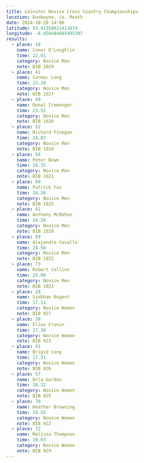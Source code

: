 ```yaml
---
title: Leinster Novice Cross Country Championships
location: Dunboyne, Co. Meath
date: 2024-10-20 14:00
latitude: 53.41350621411874
longitude: -6.456684885495307
results:
  - place: 18
    name: Conor O'Loughlin
    time: 22.01 
    category: Novice Men
    note: BIB 1029
  - place: 41
    name: Cormac Long
    time: 23.28 
    category: Novice Men
    note: BIB 1027
  - place: 49
    name: Donal Iremonger
    time: 23.52 
    category: Novice Men
    note: BIB 1026
  - place: 52
    name: Richard Finegan
    time: 24.03 
    category: Novice Men
    note: BIB 1024
  - place: 56
    name: Peter Bowe
    time: 24.15 
    category: Novice Men
    note: BIB 1021
  - place: 60
    name: Patrick Fox
    time: 24.20 
    category: Novice Men
    note: BIB 1025
  - place: 61
    name: Anthony McMahon
    time: 24.20 
    category: Novice Men
    note: BIB 1028
  - place: 69
    name: Alejandro Cavallo
    time: 24.50 
    category: Novice Men
    note: BIB 1022
  - place: 73
    name: Robert Collins
    time: 25.08 
    category: Novice Men
    note: BIB 1023
  - place: 28
    name: Siobhan Nugent
    time: 17.11 
    category: Novice Women
    note: BIB 927
  - place: 38
    name: Ellen Cronin
    time: 17.38 
    category: Novice Women
    note: BIB 923
  - place: 41
    name: Brigid Long
    time: 17.51 
    category: Novice Women
    note: BIB 926
  - place: 57
    name: Orla Gordon
    time: 18.32 
    category: Novice Women
    note: BIB 925
  - place: 70
    name: Heather Browning
    time: 19.55 
    category: Novice Women
    note: BIB 922
  - place: 72
    name: Melissa Thompson
    time: 20.03 
    category: Novice Women
    note: BIB 929
---
```

